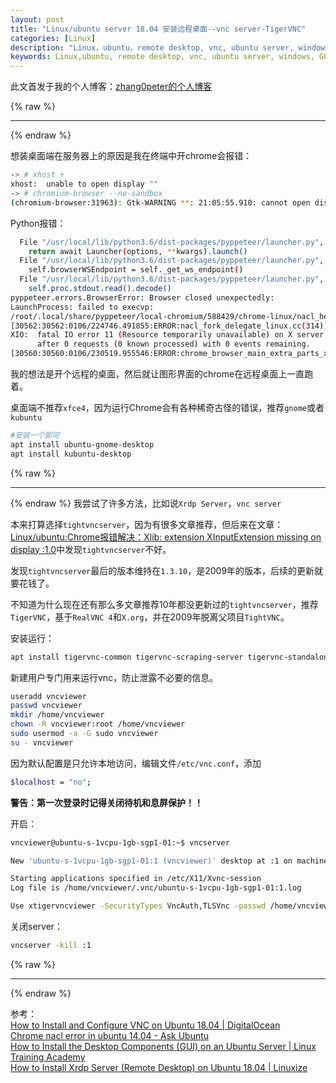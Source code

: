 ```yaml
---
layout: post
title: "Linux/ubuntu server 18.04 安装远程桌面--vnc server-TigerVNC"
categories: [Linux]
description: "Linux，ubuntu，remote desktop, vnc, ubuntu server, windows，GUI，terminal， vnc server，Xrdp Server，图形界面，X Server"
keywords: Linux,ubuntu, remote desktop, vnc, ubuntu server, windows, GUI, terminal,  vnc server, Xrdp Server
---
```


此文首发于我的个人博客：[zhang0peter的个人博客](https://zhang0peter.com)         

{% raw %}
***          
{% endraw %}


想装桌面端在服务器上的原因是我在终端中开chrome会报错：
```sh
-> # xhost +
xhost:  unable to open display ""
-> # chromium-browser --no-sandbox   
(chromium-browser:31963): Gtk-WARNING **: 21:05:55.910: cannot open display: 
```
Python报错：
```sh
  File "/usr/local/lib/python3.6/dist-packages/pyppeteer/launcher.py", line 330, in launch
    return await Launcher(options, **kwargs).launch()
  File "/usr/local/lib/python3.6/dist-packages/pyppeteer/launcher.py", line 174, in launch
    self.browserWSEndpoint = self._get_ws_endpoint()
  File "/usr/local/lib/python3.6/dist-packages/pyppeteer/launcher.py", line 219, in _get_ws_endpoint
    self.proc.stdout.read().decode()
pyppeteer.errors.BrowserError: Browser closed unexpectedly:
LaunchProcess: failed to execvp:
/root/.local/share/pyppeteer/local-chromium/588429/chrome-linux/nacl_helper
[30562:30562:0106/224746.491855:ERROR:nacl_fork_delegate_linux.cc(314)] Bad NaCl helper startup ack (0 bytes)
XIO:  fatal IO error 11 (Resource temporarily unavailable) on X server "localhost:10.0"
      after 0 requests (0 known processed) with 0 events remaining.
[30560:30560:0106/230519.955546:ERROR:chrome_browser_main_extra_parts_x11.cc(62)] X IO error received (X server probably went away)
```
我的想法是开个远程的桌面，然后就让图形界面的chrome在远程桌面上一直跑着。

桌面端不推荐`xfce4`，因为运行Chrome会有各种稀奇古怪的错误，推荐`gnome`或者`kubuntu`
```sh
#安装一个即可
apt install ubuntu-gnome-desktop
apt install kubuntu-desktop
```


{% raw %}
***          
{% endraw %}
我尝试了许多方法，比如说`Xrdp Server`，`vnc server`

本来打算选择`tightvncserver`，因为有很多文章推荐，但后来在文章：[Linux/ubuntu:Chrome报错解决：Xlib: extension XInputExtension missing on display :1.0](https://zhang0peter.com/2020/02/19/linux-chrome-fix/)中发现`tightvncserver`不好。




发现`tightvncserver`最后的版本维持在`1.3.10`，是2009年的版本，后续的更新就要花钱了。

不知道为什么现在还有那么多文章推荐10年都没更新过的`tightvncserver`，推荐`TigerVNC`，基于`RealVNC 4`和`X.org`，并在2009年脱离父项目`TightVNC`。

安装运行：
```sh
apt install tigervnc-common tigervnc-scraping-server tigervnc-standalone-server tigervnc-xorg-extension
```

新建用户专门用来运行vnc，防止泄露不必要的信息。

```sh
useradd vncviewer
passwd vncviewer
mkdir /home/vncviewer
chown -R vncviewer:root /home/vncviewer
sudo usermod -a -G sudo vncviewer
su - vncviewer
```

因为默认配置是只允许本地访问，编辑文件`/etc/vnc.conf`，添加
```sh
$localhost = "no";
```

**警告：第一次登录时记得关闭待机和息屏保护！！**

开启：
```sh
vncviewer@ubuntu-s-1vcpu-1gb-sgp1-01:~$ vncserver 

New 'ubuntu-s-1vcpu-1gb-sgp1-01:1 (vncviewer)' desktop at :1 on machine ubuntu-s-1vcpu-1gb-sgp1-01

Starting applications specified in /etc/X11/Xvnc-session
Log file is /home/vncviewer/.vnc/ubuntu-s-1vcpu-1gb-sgp1-01:1.log

Use xtigervncviewer -SecurityTypes VncAuth,TLSVnc -passwd /home/vncviewer/.vnc/passwd ubuntu-s-1vcpu-1gb-sgp1-01:1 to connect to the VNC server.
```
关闭server：
```sh
vncserver -kill :1
```
{% raw %}
***          
{% endraw %}


参考：     
[How to Install and Configure VNC on Ubuntu 18.04 | DigitalOcean](https://www.digitalocean.com/community/tutorials/how-to-install-and-configure-vnc-on-ubuntu-18-04)         
[Chrome nacl error in ubuntu 14.04 - Ask Ubuntu](https://askubuntu.com/questions/1002496/chrome-nacl-error-in-ubuntu-14-04)        
[How to Install the Desktop Components (GUI) on an Ubuntu Server | Linux Training Academy](https://www.linuxtrainingacademy.com/install-desktop-on-ubuntu-server/)          
[How to Install Xrdp Server (Remote Desktop) on Ubuntu 18.04 | Linuxize](https://linuxize.com/post/how-to-install-xrdp-on-ubuntu-18-04/)                  

